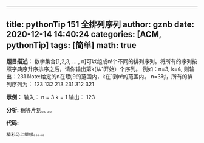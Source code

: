 
---
title: pythonTip 151 全排列序列
author: gznb
date: 2020-12-14 14:40:24
categories: [ACM, pythonTip]
tags: [简单]
math: true
---

**题目描述：**
数字集合[1,2,3, ... , n]可以组成n!个不同的排列序列。将所有的序列按照字典序升序排序之后，请你输出第k(从1开始）个序列。
例如：n=3, k=4, 则输出：231
Note:给定的n在1到9的范围内，k在1到n!的范围内。
n=3时，所有的排列序列为：
123
132
213
231
312
321

**示例：**
输入：
n = 3
k = 1
输出：
123


**分析:**
稍等片刻。。。。

**代码:**
```python
精彩马上继续。。。。。
```
